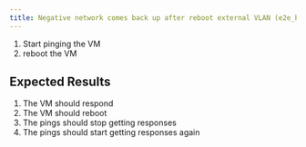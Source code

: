 ```yaml
---
title: Negative network comes back up after reboot external VLAN (e2e_be)
---
```

1. Start pinging the VM
1. reboot the VM

## Expected Results
1. The VM should respond
1. The VM should reboot
1. The pings should stop getting responses
1. The pings should start getting responses again
